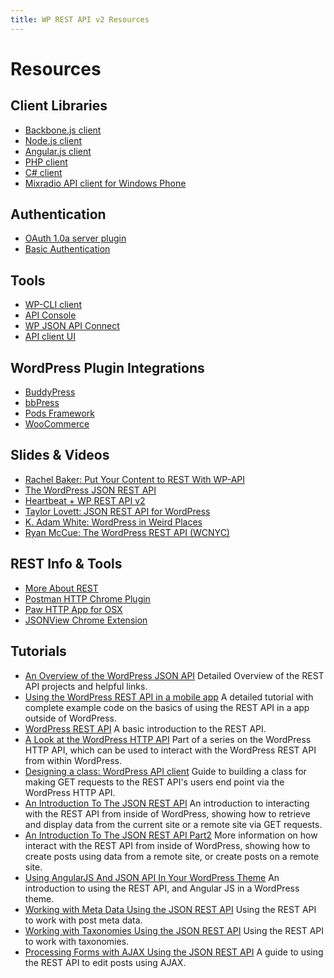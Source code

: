 ```yaml
---
title: WP REST API v2 Resources
---
```

Resources
=========

Client Libraries
----------------

* [Backbone.js client][]
* [Node.js client][]
* [Angular.js client][]
* [PHP client][]
* [C# client][]
* [Mixradio API client for Windows Phone][]

[Backbone.js client]: https://github.com/WP-API/client-js
[Node.js client]: https://github.com/kadamwhite/wordpress-rest-api
[Angular.js client]: https://github.com/jeffsebring/angular-wp-api
[PHP client]: https://github.com/WP-API/client-php
[C# client]: https://github.com/maxcutler/wp-api-csharp
[Mixradio API client for Windows Phone]: https://github.com/mixradio/wp-api-client

Authentication
--------------

* [OAuth 1.0a server plugin][]
* [Basic Authentication][]

[OAuth 1.0a server plugin]: https://github.com/WP-API/OAuth1
[Basic Authentication]: https://github.com/WP-API/Basic-Auth


Tools
-----

* [WP-CLI client][]
* [API Console][]
* [WP JSON API Connect][]
* [API client UI][]

[WP-CLI client]: https://github.com/WP-API/client-cli
[API Console]: https://github.com/WP-API/api-console
[WP JSON API Connect]: https://github.com/WebDevStudios/WP_JSON_API_Connect
[API client UI]: https://github.com/modemlooper/Api-Clients


WordPress Plugin Integrations
------------------------------
* [BuddyPress][]
* [bbPress][]
* [Pods Framework][]
* [WooCommerce][]

[BuddyPress]: https://github.com/modemlooper/buddypress-json-api
[bbPress]: https://github.com/thenbrent/BB-API
[Pods Framework]: https://github.com/pods-framework/pods-json-api
[WooCommerce]: http://woothemes.github.io/woocommerce/rest-api



Slides & Videos
---------------

* [Rachel Baker: Put Your Content to REST With WP-API][]
* [The WordPress JSON REST API][]
* [Heartbeat + WP REST API v2][]
* [Taylor Lovett: JSON REST API for WordPress][]
* [K. Adam White: WordPress in Weird Places][]
* [Ryan McCue: The WordPress REST API (WCNYC)][]

[Rachel Baker: Put Your Content to REST With WP-API]: http://wordpress.tv/2014/07/06/rachel-baker-put-your-content-to-rest-with-wp-api/
[The WordPress JSON REST API]: https://speakerdeck.com/rmccue/wcmke2014
[Heartbeat + WP REST API v2]: http://www.getsource.net/wp-content/uploads/2014/08/WCNYC-Heartbeat.pdf
[Taylor Lovett: JSON REST API for WordPress]: http://www.slideshare.net/tlovett1/json-rest-api-for-wordpress-39599181
[K. Adam White: WordPress in Weird Places]: http://kadamwhite.github.io/talks/2014/wcsf-node-wp/#/
[Ryan McCue: The WordPress REST API (WCNYC)]: https://wordpress.tv/2014/11/19/ryan-mccue-the-wordpress-rest-api/

REST Info & Tools
-----------------

* [More About REST][]
* [Postman HTTP Chrome Plugin][]
* [Paw HTTP App for OSX][]
* [JSONView Chrome Extension][]

[More About REST]: http://www.restapitutorial.com/lessons/whatisrest.html
[Postman HTTP Chrome Plugin]: https://www.getpostman.com/
[Paw HTTP App for OSX]: http://luckymarmot.com/paw
[JSONView Chrome Extension]: https://chrome.google.com/webstore/detail/jsonview/chklaanhfefbnpoihckbnefhakgolnmc

Tutorials
---------
* [An Overview of the WordPress JSON API][] Detailed Overview of the REST API projects and helpful links.
* [Using the WordPress REST API in a mobile app][] A detailed tutorial with complete example code on the basics of using the REST API in a app outside of WordPress.
* [WordPress REST API][] A basic introduction to the REST API.
* [A Look at the WordPress HTTP API][] Part of a series on the WordPress HTTP API, which can be used to interact with the WordPress REST API from within WordPress.
* [Designing a class: WordPress API client][] Guide to building a class for making GET requests to the REST API's users end point via the WordPress HTTP API.
* [An Introduction To The JSON REST API][] An introduction to interacting with the REST API from inside of WordPress, showing how to retrieve and display data from the current site or a remote site via GET requests.
* [An Introduction To The JSON REST API Part2][] More information on how interact with the REST API from inside of  WordPress, showing how to create posts using data from a remote site, or create posts on a remote site.
* [Using AngularJS And JSON API In Your WordPress Theme][] An introduction to using the REST API, and Angular JS in a WordPress theme.
* [Working with Meta Data Using the JSON REST API][] Using the REST API to work with post meta data. 
* [Working with Taxonomies Using the JSON REST API][] Using the REST API to work with taxonomies.
* [Processing Forms with AJAX Using the JSON REST API][] A guide to using the REST API to edit posts using AJAX.

[An Overview of the WordPress JSON API]:http://webdevstudios.com/2014/10/16/an-overview-of-wordpress-json-api/
[Using the WordPress REST API in a mobile app]: http://apppresser.com/using-wordpress-rest-api-mobile-app/
[WordPress REST API]: http://themergency.com/wordpress-rest-api/
[A Look at the WordPress HTTP API]: http://code.tutsplus.com/tutorials/a-look-at-the-wordpress-http-api-a-review--wp-32531
[Designing a class: WordPress API client]: http://carlalexander.ca/designing-class-wordpress-api-client
[An Introduction To The JSON REST API]: http://torquemag.io/introduction-wordpress-new-universal-connector-json-rest-api/
[An Introduction To The JSON REST API Part2]: http://torquemag.io/introduction-wordpress-rest-api-part-2/
[Using AngularJS And JSON API In Your WordPress Theme]: http://1fix.io/blog/2014/11/05/angularjs-json-api-wp-theme/
[Working with Meta Data Using the JSON REST API]: http://torquemag.io/working-meta-data-using-json-rest-api/
[Working with Taxonomies Using the JSON REST API]: http://torquemag.io/working-taxonomies-using-json-rest-api/
[Processing Forms with AJAX Using the JSON REST API]: http://torquemag.io/processing-forms-ajax-using-json-rest-api/

